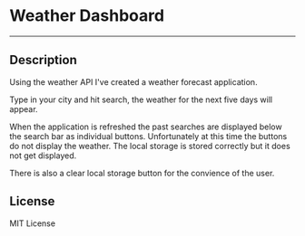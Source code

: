 # Weather Dashboard
---
## Description
Using the weather API I've created a weather forecast application.

Type in your city and hit search, the weather for the next five days will appear.

When the application is refreshed the past searches are displayed below the search bar as individual buttons. Unfortunately at this time the buttons do not display the weather. The local storage is stored correctly but it does not get displayed.

There is also a clear local storage button for the convience of the user.



## License
MIT License